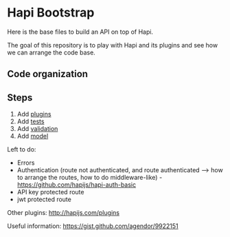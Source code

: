 Hapi Bootstrap
==============

Here is the base files to build an API on top of Hapi.

The goal of this repository is to play with Hapi and its plugins and see how we can arrange the code base.

## Code organization

## Steps
  1. Add [plugins](https://github.com/Philmod/hapi_bootstrap/pull/1)
  2. Add [tests](https://github.com/Philmod/hapi_bootstrap/pull/2)
  3. Add [validation](https://github.com/Philmod/hapi_bootstrap/pull/3)
  4. Add [model](https://github.com/Philmod/hapi_bootstrap/pull/4)

Left to do:
  - Errors
  - Authentication (route not authenticated, and route authenticated --> how to arrange the routes, how to do middleware-like) - https://github.com/hapijs/hapi-auth-basic
  - API key protected route
  - jwt protected route

Other plugins: http://hapijs.com/plugins

Useful information: https://gist.github.com/agendor/9922151
